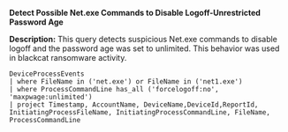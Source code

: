 **Detect Possible Net.exe Commands to Disable Logoff-Unrestricted Password Age**

**Description:** This query detects suspicious Net.exe commands to disable logoff and the password age was set to unlimited. This behavior was used in blackcat ransomware activity.

```
DeviceProcessEvents
| where FileName in ('net.exe') or FileName in ('net1.exe')
| where ProcessCommandLine has_all ('forcelogoff:no', 'maxpwage:unlimited')
| project Timestamp, AccountName, DeviceName,DeviceId,ReportId, InitiatingProcessFileName, InitiatingProcessCommandLine, FileName, ProcessCommandLine
```
